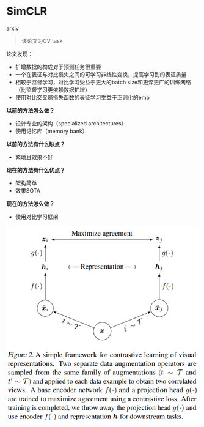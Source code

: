 # SimCLR

[arxiv](https://arxiv.org/abs/2002.05709)

> 该论文为CV task

论文发现：

* 扩增数据的构成对于预测任务很重要
* 一个在表征与对比损失之间的可学习非线性变换，提高学习到的表征质量
* 相较于监督学习，对比学习受益于更大的batch size和更深更广的训练网络（比监督学习更依赖数据扩增）
* 使用对比交叉熵损失函数的表征学习受益于正则化的emb



**以前的方法怎么做？**

* 设计专业的架构（specialized architectures）
* 使用记忆库（memory bank）



**以前的方法有什么缺点？**

* 繁琐且效果不好



**现在的方法有什么优点？**

* 架构简单
* 效果SOTA



**现在的方法怎么做？**

* 使用对比学习框架

![image-20240308102346598](./src/SImCLR)